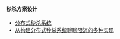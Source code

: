 #### 秒杀方案设计

- [分布式秒杀系统](https://gitee.com/52itstyle/spring-boot-seckill)
- [从构建分布式秒杀系统聊聊限流的多种实现](https://blog.52itstyle.com/archives/2982/?hmsr=toutiao.io&utm_medium=toutiao.io&utm_source=toutiao.io)